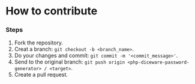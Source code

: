 # How to contribute

<h3>Steps</h3>

1. Fork the repository.
2. Creat a branch: `git checkout -b <branch_name>`.
3. Do your changes and commit: `git commit -m '<commit_message>'`.
4. Send to the original branch: `git push origin <php-diceware-password-generator> / <target>`.
5. Create a pull request.